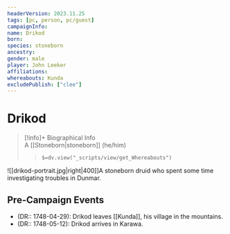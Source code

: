 ```yaml
---
headerVersion: 2023.11.25
tags: [pc, person, pc/guest]
campaignInfo:
name: Drikod
born:
species: stoneborn
ancestry:
gender: male
player: John Leeker
affiliations:
whereabouts: Kunda
excludePublish: ["clee"]
---
```

# Drikod
>[!info]+ Biographical Info  
> A [[Stoneborn|stoneborn]] (he/him)  
>> `$=dv.view("_scripts/view/get_Whereabouts")`

![[drikod-portrait.jpg|right|400]]A stoneborn druid who spent some time investigating troubles in Dunmar. 

## Pre-Campaign Events

- (DR:: 1748-04-29): Drikod leaves [[Kunda]], his village in the mountains.
- (DR:: 1748-05-12): Drikod arrives in Karawa.